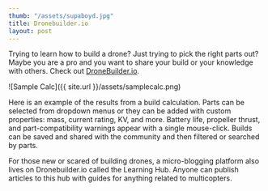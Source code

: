 ```yaml
---
thumb: "/assets/supaboyd.jpg"
title: Dronebuilder.io
layout: post
---
```


Trying to learn how to build a drone?  Just trying to pick the right parts out?  Maybe you are a pro and you want to share your build or your knowledge with others.  Check out [DroneBuilder.io](http://dronebuilder.io).

![Sample Calc]({{ site.url }}/assets/samplecalc.png)


Here is an example of the results from a build calculation.  Parts can be selected from dropdown menus or they can be added with custom properties: mass, current rating, KV, and more.  Battery life, propeller thrust, and part-compatibility warnings appear with a single mouse-click.  Builds can be saved and shared with the community and then filtered or searched by parts.   

For those new or scared of building drones, a micro-blogging platform also lives on Dronebuilder.io called the Learning Hub.  Anyone can publish articles to this hub with guides for anything related to multicopters.
